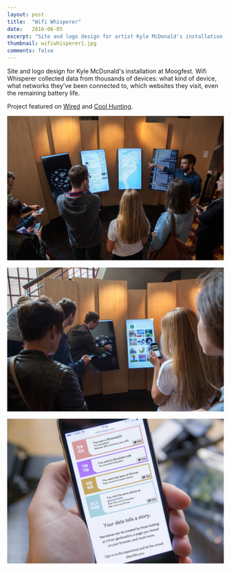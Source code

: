 ```yaml
---
layout: post
title:  "Wifi Whisperer"
date:   2016-06-05
excerpt: "Site and logo design for artist Kyle McDonald's installation at Moogfest. Wifi Whisperer collected data from thousands of devices: what kind of device, what networks they've been connected to, which websites they visit, even the remaining battery life."
thumbnail: wifiwhisperer1.jpg
comments: false
---
```


Site and logo design for Kyle McDonald's installation at Moogfest. Wifi Whisperer collected data from thousands of devices: what kind of device, what networks they've been connected to, which websites they visit, even the remaining battery life.

Project featured on <a href="http://www.wired.com/2016/06/wifi-whisperer-stalks-phones-data-creepiest-way-possible" alt="‘Wifi Whisperer’ Siphons Your Data in the Creepiest Way Possible" target="_blank">Wired</a> and <a href="www.coolhunting.com/design/kyle-mcdonald-wifi-whisperer-installation-moogfest-2016" alt="Wifi Whisperer at Moogfest 2016" target="_blank">Cool Hunting</a>.

![Wifi Whisperer](../posts/img/portfolio/wifiwhisperer4.jpg)

![Wifi Whisperer](../posts/img/portfolio/wifiwhisperer3.jpg)

![Wifi Whisperer](../posts/img/portfolio/wifiwhisperer2.jpg)